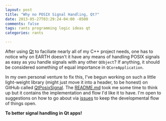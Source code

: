 ```yaml
---
layout: post
title: "Why no POSIX Signal Handling, Qt?"
date: 2013-05-27T03:29:24-04:00 -0500
comments: false
tags: rants programming logic ideas qt
categories: rants

---
```


After using [Qt](http://qt-project.org) to faciliate nearly all of my C++
project needs, one has to notice why on EARTH doesn't it have any means of
handling POSIX signals as easy as you handle signals with any other `QObject`?<!-- more -->
If anything, it should be considered something of equal importance in
`QCoreApplication`.

In my own personal venture to fix this, I've begun working on such a little
light-weight library (might just move it into a header, to be honest) on
GitHub called [QtPosixSignal](https://github.com/jalcine/QtPosixSignal). The
[README.md](https://github.com/jalcine/QtPosixSignal/blob/develop/README.md)
took me some time to think up but it contains the implementation and flow I'd
like it to have. I'm open to suggestions on how to go about via
[issues](https://github.com/jalcine/QtPosixSignal/issues/new) to keep the
developmental flow of things open.

**To better signal handling in Qt apps!**
